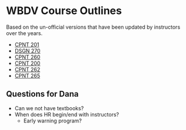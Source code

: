 # WBDV Course Outlines
Based on the un-official versions that have been updated by instructors over the years.
- [CPNT 201](cpnt201)
- [DSGN 270](dsgn270)
- [CPNT 260](cpnt260)
- [CPNT 200](cpnt200)
- [CPNT 262](cpnt262)
- [CPNT 265](cpnt265)

## Questions for Dana
- Can we not have textbooks?
- When does HR begin/end with instructors?
    - Early warning program?
    
